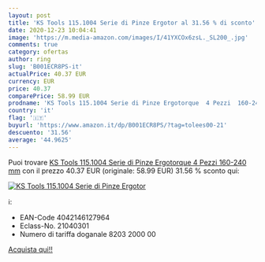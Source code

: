 ```yaml
---
layout: post
title: 'KS Tools 115.1004 Serie di Pinze Ergotor al 31.56 % di sconto'
date: 2020-12-23 10:04:41
image: 'https://m.media-amazon.com/images/I/41YXCOx6zsL._SL200_.jpg'
comments: true
category: ofertas
author: ring
slug: 'B001ECR8PS-it'
actualPrice: 40.37 EUR
currency: EUR
price: 40.37
comparePrice: 58.99 EUR
prodname: 'KS Tools 115.1004 Serie di Pinze Ergotorque  4 Pezzi  160-240 mm'
country: 'it'
flag: '🇮🇹'
buyurl: 'https://www.amazon.it/dp/B001ECR8PS/?tag=tolees00-21'
descuento: '31.56'
average: '44.9625'
---
```


Puoi trovare [KS Tools 115.1004 Serie di Pinze Ergotorque  4 Pezzi  160-240 mm](https://www.amazon.it/dp/B001ECR8PS/?tag=tolees00-21) con il prezzo 40.37 EUR (originale: 58.99 EUR) 31.56 % sconto qui:

[![KS Tools 115.1004 Serie di Pinze Ergotor](https://m.media-amazon.com/images/I/41YXCOx6zsL._SL200_.jpg)](https://www.amazon.it/dp/B001ECR8PS/?tag=tolees00-21)

ℹ️:

- EAN-Code 4042146127964
- Eclass-No. 21040301
- Numero di tariffa doganale 8203 2000 00

[Acquista qui!!](https://www.amazon.it/dp/B001ECR8PS/?tag=tolees00-21)

